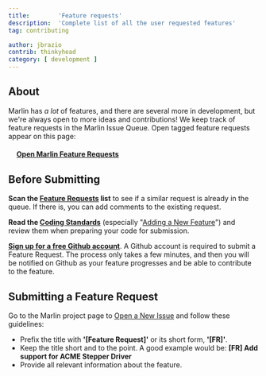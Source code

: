 ```yaml
---
title:        'Feature requests'
description:  'Complete list of all the user requested features'
tag: contributing

author: jbrazio
contrib: thinkyhead
category: [ development ]
---
```


## About

Marlin has _a lot_ of features, and there are several more in development, but we're always open to more ideas and contributions! We keep track of feature requests in the Marlin Issue Queue. Open tagged feature requests appear on this page:

#### &nbsp;&nbsp;&nbsp;&nbsp; [Open Marlin Feature Requests](https://github.com/MarlinFirmware/Marlin/labels/Feature%20Request)

## Before Submitting

**Scan the [Feature Requests](https://github.com/MarlinFirmware/Marlin/labels/Feature%20Request) list** to see if a similar request is already in the queue. If there is, you can add comments to the existing request.

**Read the [Coding Standards](coding_standards.html)** (especially "[Adding a New Feature](coding_standards.html#adding-a-new-feature)") and review them when preparing your code for submission.

**[Sign up for a free Github account](https://github.com/join)**. A Github account is required to submit a Feature Request. The process only takes a few minutes, and then you will be notified on Github as your feature progresses and be able to contribute to the feature.

## Submitting a Feature Request

Go to the Marlin project page to [Open a New Issue](https://github.com/MarlinFirmware/Marlin/issues/new) and follow these guidelines:

- Prefix the title with **'[Feature Request]'** or its short form, **'[FR]'**.
- Keep the title short and to the point. A good example would be:
  **[FR] Add support for ACME Stepper Driver**
- Provide all relevant information about the feature.
